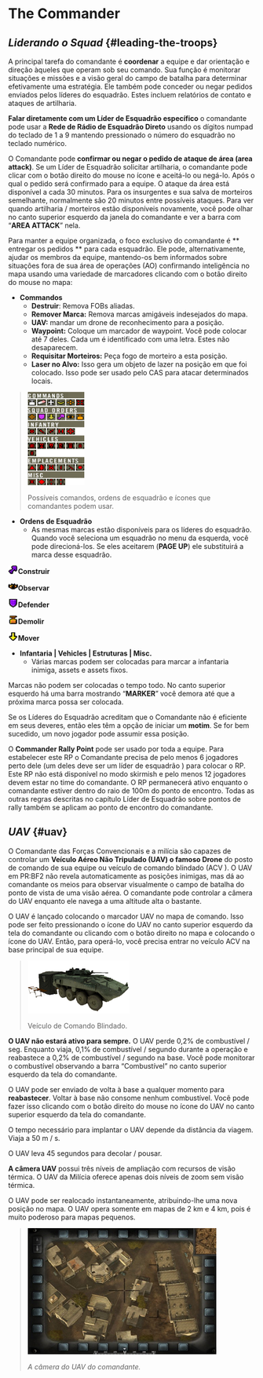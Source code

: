 # The Commander

## _Liderando o Squad_ {#leading-the-troops}

A principal tarefa do comandante é **coordenar** a equipe e dar orientação e direção àqueles que operam sob seu comando. Sua função é monitorar situações e missões e a visão geral do campo de batalha para determinar efetivamente uma estratégia. Ele também pode conceder ou negar pedidos enviados pelos líderes do esquadrão. Estes incluem relatórios de contato e ataques de artilharia.

**Falar diretamente com um Líder de Esquadrão específico** o comandante pode usar a **Rede de Rádio de Esquadrão Direto** usando os dígitos numpad do teclado de 1 a 9 mantendo pressionado o número do esquadrão no teclado numérico.

O Comandante pode **confirmar ou negar o pedido de ataque de área \(area attack\)**. Se um Líder de Esquadrão solicitar artilharia, o comandante pode clicar com o botão direito do mouse no ícone e aceitá-lo ou negá-lo. Após o qual o pedido será confirmado para a equipe. O ataque da área está disponível a cada 30 minutos. Para os insurgentes e sua salva de morteiros semelhante, normalmente são 20 minutos entre possíveis ataques. Para ver quando artilharia / morteiros estão disponíveis novamente, você pode olhar no canto superior esquerdo da janela do comandante e ver a barra com “**AREA ATTACK**” nela.

Para manter a equipe organizada, o foco exclusivo do comandante é ** entregar os pedidos ** para cada esquadrão. Ele pode, alternativamente, ajudar os membros da equipe, mantendo-os bem informados sobre situações fora de sua área de operações \(AO\) confirmando inteligência no mapa usando uma variedade de marcadores clicando com o botão direito do mouse no mapa:

* **Commandos**
  * **Destruir**: Remova FOBs aliadas.
  * **Remover Marca:** Remova marcas amigáveis indesejados do mapa.
  * **UAV:** mandar um drone de reconhecimento para a posição.
  * **Waypoint:** Coloque um marcador de waypoint. Você pode colocar até 7 deles. Cada um é identificado com uma letra. Estes não desaparecem.
  * **Requisitar Morteiros:** Peça fogo de morteiro a esta posição.
  * **Laser no Alvo:** Isso gera um objeto de lazer na posição em que foi colocado. Isso pode ser usado pelo CAS para atacar determinados locais.

> ![](../assets/commands.png)
>
> Possíveis comandos, ordens de esquadrão e ícones que comandantes podem usar.

* **Ordens de Esquadrão**
  * As mesmas marcas estão disponíveis para os líderes do esquadrão. Quando você seleciona um esquadrão no menu da esquerda, você pode direcioná-los. Se eles aceitarem \(**PAGE UP**\) ele substituirá a marca desse esquadrão.

![](../assets/build.png)**Construir** 

![](../assets/observe.png)**Observar**

![](../assets/defendmarker.png)**Defender** 

![](../assets/demolish.png)**Demolir** 

![](../assets/move.png)**Mover**

* **Infantaria \| Vehicles \| Estruturas \| Misc.**
  * Várias marcas podem ser colocadas para marcar a infantaria inimiga, assets e assets fixos.

Marcas não podem ser colocadas o tempo todo. No canto superior esquerdo há uma barra mostrando “**MARKER**” você demora até que a próxima marca possa ser colocada.

Se os Líderes do Esquadrão acreditam que o Comandante não é eficiente em seus deveres, então eles têm a opção de iniciar um **motim**. Se for bem sucedido, um novo jogador pode assumir essa posição.

O **Commander Rally Point** pode ser usado por toda a equipe. Para estabelecer este RP o Comandante precisa de pelo menos 6 jogadores perto dele \(um deles deve ser um líder de esquadrão \) para colocar o RP. Este RP não está disponível no modo skirmish e pelo menos 12 jogadores devem estar no time do comandante. O RP permanecerá ativo enquanto o comandante estiver dentro do raio de 100m do ponto de encontro. Todas as outras regras descritas no capítulo Líder de Esquadrão sobre pontos de rally também se aplicam ao ponto de encontro do comandante.

## _UAV_ {#uav}

O Comandante das Forças Convencionais e a milícia são capazes de controlar um **Veículo Aéreo Não Tripulado \(UAV\) o famoso Drone** do posto de comando de sua equipe ou veículo de comando blindado \(ACV \). O UAV em PR:BF2 não revela automaticamente as posições inimigas, mas dá ao comandante os meios para observar visualmente o campo de batalha do ponto de vista de uma visão aérea. O comandante pode controlar a câmera do UAV enquanto ele navega a uma altitude alta o bastante.

O UAV é lançado colocando o marcador UAV no mapa de comando. Isso pode ser feito pressionando o ícone do UAV no canto superior esquerdo da tela do comandante ou clicando com o botão direito no mapa e colocando o ícone do UAV. Então, para operá-lo, você precisa entrar no veículo ACV na base principal de sua equipe.

> ![](../assets/acvv.png)
>
> Veículo de Comando Blindado.

**O UAV não estará ativo para sempre.** O UAV perde 0,2% de combustível / seg. Enquanto viaja, 0,1% de combustível / segundo durante a operação e reabastece a 0,2% de combustível / segundo na base. Você pode monitorar o combustível observando a barra “Combustível” no canto superior esquerdo da tela do comandante.

O UAV pode ser enviado de volta à base a qualquer momento para **reabastecer**. Voltar à base não consome nenhum combustível. Você pode fazer isso clicando com o botão direito do mouse no ícone do UAV no canto superior esquerdo da tela do comandante.

O tempo necessário para implantar o UAV depende da distância da viagem. Viaja a 50 m / s.

O UAV leva 45 segundos para decolar / pousar.

**A câmera UAV** possui três níveis de ampliação com recursos de visão térmica. O UAV da Milícia oferece apenas dois níveis de zoom sem visão térmica.

O UAV pode ser realocado instantaneamente, atribuindo-lhe uma nova posição no mapa. O UAV opera somente em mapas de 2 km e 4 km, pois é muito poderoso para mapas pequenos.

> ![](../assets/uav.png)
>
> _A câmera do UAV do comandante._

